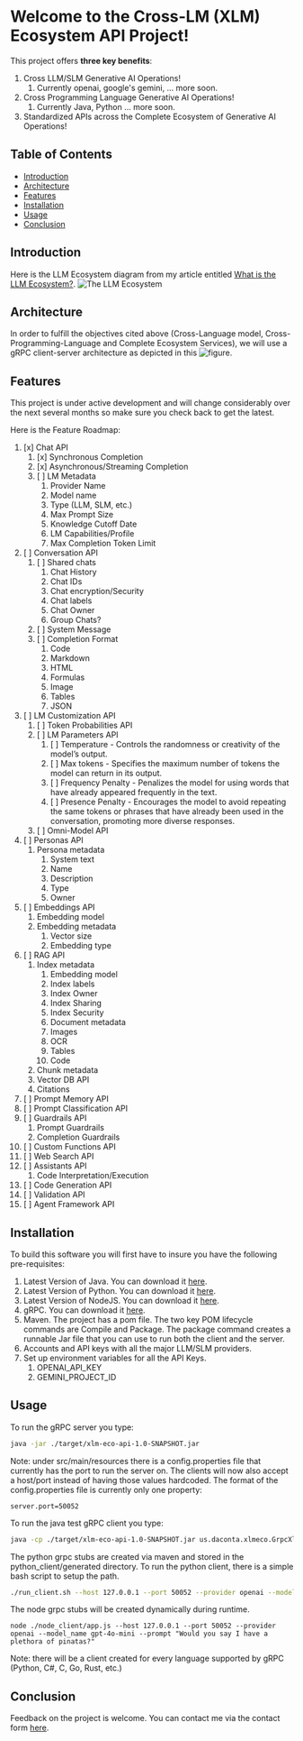 # Welcome to the Cross-LM (XLM) Ecosystem API Project!

This project offers **three key benefits**:
1. Cross LLM/SLM Generative AI Operations!
    1. Currently openai, google's gemini, ... more soon.
3. Cross Programming Language Generative AI Operations!
    1. Currently Java, Python ... more soon.
5. Standardized APIs across the Complete Ecosystem of Generative AI Operations!

## Table of Contents
- [Introduction](#introduction)
- [Architecture](#architecture)
- [Features](#features)
- [Installation](#installation)
- [Usage](#usage)
- [Conclusion](#conclusion)

## Introduction

Here is the LLM Ecosystem diagram from my article entitled [What is the LLM Ecosystem?](https://www.daconta.us/Articles/The-LLM-Ecosystem.html).
![The LLM Ecosystem](https://www.daconta.us/Articles/LLM-Ecosystem-Components.jpg)

## Architecture

In order to fulfill the objectives cited above (Cross-Language model, Cross-Programming-Language and Complete Ecosystem Services), we will use a gRPC client-server architecture as depicted in this ![figure.](https://www.daconta.us/Articles/XLM-Architecture-1.jpg) 

## Features

This project is under active development and will change considerably over the next 
several months so make sure you check back to get the latest. 

Here is the Feature Roadmap:
1. [x] Chat API
    1. [x] Synchronous Completion
    2. [x] Asynchronous/Streaming Completion
    3. [ ] LM Metadata
         1. Provider Name
         2. Model name
         3. Type (LLM, SLM, etc.)
         4. Max Prompt Size
         5. Knowledge Cutoff Date
         6. LM Capabilities/Profile
         7. Max Completion Token Limit
2. [ ] Conversation API
    1. [ ] Shared chats
        1. Chat History
        2. Chat IDs
        3. Chat encryption/Security
        4. Chat labels
        5. Chat Owner
        6. Group Chats?
    2. [ ] System Message
    3. [ ] Completion Format
        1. Code
        2. Markdown
        3. HTML
        4. Formulas
        5. Image
        6. Tables
        7. JSON
3. [ ] LM Customization API
    1. [ ] Token Probabilities API
    2. [ ] LM Parameters API
       1. [ ] Temperature - Controls the randomness or creativity of the model’s output.
       2. [ ] Max tokens - Specifies the maximum number of tokens the model can return in its output.
       3. [ ] Frequency Penalty - Penalizes the model for using words that have already appeared frequently in the text.
       4. [ ] Presence Penalty - Encourages the model to avoid repeating the same tokens or phrases that have already been used in the conversation, promoting more diverse responses.
    3. [ ] Omni-Model API
4. [ ] Personas API
    1. Persona metadata
       1. System text
       2. Name
       3. Description
       4. Type
       5. Owner
5. [ ] Embeddings API
    1. Embedding model
    2. Embedding metadata 
        1. Vector size
        2. Embedding type
6. [ ] RAG API
    1. Index metadata
        1. Embedding model 
        2. Index labels
        3. Index Owner
        4. Index Sharing
        5. Index Security
        6. Document metadata 
        7. Images
        8. OCR
        9. Tables
        10. Code 
    2. Chunk metadata
    3. Vector DB API
    4. Citations
7. [ ] Prompt Memory API
8. [ ] Prompt Classification API
9. [ ] Guardrails API
    1. Prompt Guardrails
    2. Completion Guardrails 
10. [ ] Custom Functions API
11. [ ] Web Search API
12. [ ] Assistants API
    1. Code Interpretation/Execution
13. [ ] Code Generation API
14. [ ] Validation API
15. [ ] Agent Framework API

## Installation

To build this software you will first have to insure you have the following pre-requisites:
1. Latest Version of Java. You can download it [here](https://www.oracle.com/java/technologies/downloads/).
2. Latest Version of Python. You can download it [here](https://www.python.org/downloads/).
3. Latest Version of NodeJS. You can download it [here](https://nodejs.org/en/download/package-manager).
4. gRPC. You can download it [here](https://github.com/grpc/grpc/releases).
5. Maven. The project has a pom file. The two key POM lifecycle commands are Compile and Package.
   The package command creates a runnable Jar file that you can use to run both the client and the server.
6. Accounts and API keys with all the major LLM/SLM providers.
7. Set up environment variables for all the API Keys.
   1. OPENAI_API_KEY
   2. GEMINI_PROJECT_ID

## Usage

To run the gRPC server you type:
```bash
java -jar ./target/xlm-eco-api-1.0-SNAPSHOT.jar
```
Note: under src/main/resources there is a config.properties file that currently has the port to run the server on.  The clients will now also accept a host/port instead of having those values hardcoded.
The format of the config.properties file is currently only one property:
```
server.port=50052
```

To run the java test gRPC client you type:
```bash
java -cp ./target/xlm-eco-api-1.0-SNAPSHOT.jar us.daconta.xlmeco.GrpcXlmClient 127.0.0.1 50052 openai "gpt-4o-mini" "Who is FDR?"
```

The python grpc stubs are created via maven and stored in the python_client/generated directory.
To run the python client, there is a simple bash script to setup the path. 
```bash
./run_client.sh --host 127.0.0.1 --port 50052 --provider openai --model_name gpt-4o-mini --prompt "Tell me about space exploration."
```

The node grpc stubs will be created dynamically during runtime.

```
node ./node_client/app.js --host 127.0.0.1 --port 50052 --provider openai --model_name gpt-4o-mini --prompt "Would you say I have a plethora of pinatas?"
```

Note: there will be a client created for every language supported by gRPC (Python, C#, C, Go, Rust, etc.)

## Conclusion 

Feedback on the project is welcome.  You can contact me via the contact form [here](https://www.daconta.us/Articles/ContactForm.html).
